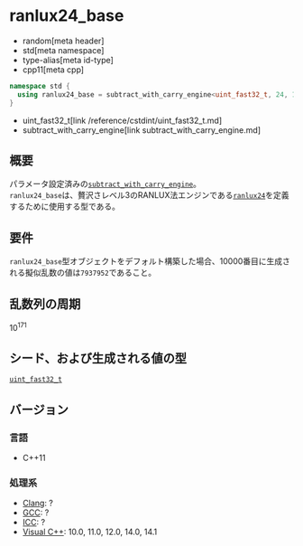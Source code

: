 # ranlux24_base
* random[meta header]
* std[meta namespace]
* type-alias[meta id-type]
* cpp11[meta cpp]

```cpp
namespace std {
  using ranlux24_base = subtract_with_carry_engine<uint_fast32_t, 24, 10, 24>;
}
```
* uint_fast32_t[link /reference/cstdint/uint_fast32_t.md]
* subtract_with_carry_engine[link subtract_with_carry_engine.md]

## 概要
パラメータ設定済みの[`subtract_with_carry_engine`](subtract_with_carry_engine.md)。  
`ranlux24_base`は、贅沢さレベル3のRANLUX法エンジンである[`ranlux24`](ranlux24.md)を定義するために使用する型である。  
  
## 要件
`ranlux24_base`型オブジェクトをデフォルト構築した場合、10000番目に生成される擬似乱数の値は`7937952`であること。


## 乱数列の周期
10<sup>171</sup>


## シード、および生成される値の型
[`uint_fast32_t`](/reference/cstdint/uint_fast32_t.md)


## バージョン
### 言語
- C++11


### 処理系
- [Clang](/implementation.md#clang): ?
- [GCC](/implementation.md#gcc): ?
- [ICC](/implementation.md#icc): ?
- [Visual C++](/implementation.md#visual_cpp): 10.0, 11.0, 12.0, 14.0, 14.1
